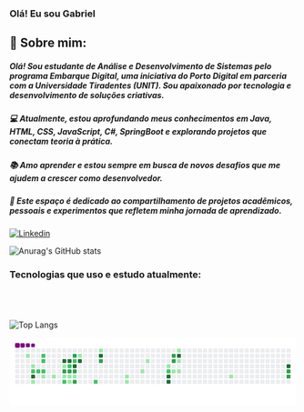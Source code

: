 ### Olá! Eu sou Gabriel

## 👋 Sobre mim: 

##### Olá! Sou estudante de Análise e Desenvolvimento de Sistemas pelo programa Embarque Digital, uma iniciativa do Porto Digital em parceria com a Universidade Tiradentes (UNIT). Sou apaixonado por tecnologia e desenvolvimento de soluções criativas. 
##### 💻 Atualmente, estou aprofundando meus conhecimentos em Java, HTML, CSS, JavaScript, C#, SpringBoot e explorando projetos que conectam teoria à prática.
##### 📚 Amo aprender e estou sempre em busca de novos desafios que me ajudem a crescer como desenvolvedor. 
##### 🔗 Este espaço é dedicado ao compartilhamento de projetos acadêmicos, pessoais e experimentos que refletem minha jornada de aprendizado.

[![Linkedin](https://img.shields.io/badge/LinkedIn-0077B5?style=for-the-badge&logo=linkedin&logoColor=white)](https://www.linkedin.com/in/gabriel-pereira-de-sousa-5552b2244/)

![Anurag's GitHub stats](https://github-readme-stats.vercel.app/api?username=Gabriel05-gif&show_icons=true&bg_color=00000000)

### Tecnologias que uso e estudo atualmente:

<div style="display: inline_block"><br/>
    <img align="center" alt="" src="https://img.shields.io/badge/Java-ED8B00?style=for-the-badge&logo=openjdk&logoColor=white" />
    <img align="center" alt="" src="https://img.shields.io/badge/JavaScript-F7DF1E?style=for-the-badge&logo=javascript&logoColor=black" />
    <img align="center" alt="" src="https://img.shields.io/badge/HTML5-E34F26?style=for-the-badge&logo=html5&logoColor=white" />
    <img align="center" alt="" src="https://img.shields.io/badge/CSS-239120?&style=for-the-badge&logo=css3&logoColor=white" />
    <img align="center" alt="" src="https://img.shields.io/badge/Spring-6DB33F?style=for-the-badge&logo=spring&logoColor=white" />
    <img align="center" alt="" src="" /> 
</div>

####

![Top Langs](https://github-readme-stats.vercel.app/api/top-langs/?username=Gabriel05-gif&layout=compact)

![snake gif](https://github.com/Gabriel05-gif/Gabriel05-gif/blob/output/github-contribution-grid-snake.gif)
